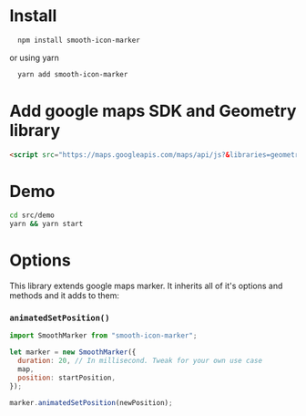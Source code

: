 # Install

```bash
  npm install smooth-icon-marker
```

or using yarn

```bash
  yarn add smooth-icon-marker
```

# Add google maps SDK and Geometry library

```html
<script src="https://maps.googleapis.com/maps/api/js?&libraries=geometry"></script>
```

# Demo

```bash
cd src/demo
yarn && yarn start
```

# Options

This library extends google maps marker. It inherits all of it's options and methods and it adds to them:

### `animatedSetPosition()`

```js
import SmoothMarker from "smooth-icon-marker";

let marker = new SmoothMarker({
  duration: 20, // In millisecond. Tweak for your own use case
  map,
  position: startPosition,
});

marker.animatedSetPosition(newPosition);
```
